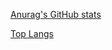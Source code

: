 [Anurag's GitHub stats](https://github-readme-stats.vercel.app/api?username=YagoHFA&show_icons=true&theme=tokyonight)




[Top Langs](https://github-readme-stats.vercel.app/api/top-langs/?username=YagoHFA&layout=compact)
